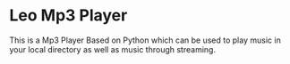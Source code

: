 # Leo Mp3 Player

This is a Mp3 Player Based on Python which can be used to play music in your local
directory as well as music through streaming.
